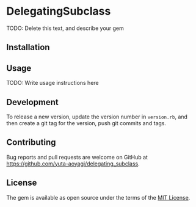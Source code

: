 # DelegatingSubclass

TODO: Delete this text, and describe your gem

## Installation

## Usage

TODO: Write usage instructions here

## Development

To release a new version, update the version number in `version.rb`, and then create a git tag for the version, push git commits and tags.

## Contributing

Bug reports and pull requests are welcome on GitHub at https://github.com/yuta-aoyagi/delegating_subclass.

## License

The gem is available as open source under the terms of the [MIT License](http://opensource.org/licenses/MIT).
